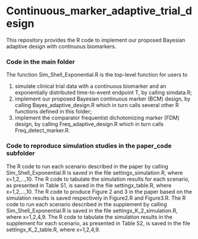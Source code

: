 # Continuous_marker_adaptive_trial_design
This repository provides the R code to implement our proposed Bayesian adaptive design with continuous biomarkers.


### Code in the main folder 
The function Sim_Shell_Exponential.R is the top-level function for users to
1) simulate clinical trial data with a continuous biomarker and an exponentially distributed time-to-event endpoint T, by calling simdata.R;
2) implement our proposed Bayesian continuous marker (BCM) design, by calling Bayes_adaptive_design.R which in turn calls several other R functions defined in this folder;
3) implement the comparator frequentist dichotomizing marker (FDM) design, by calling Freq_adaptive_design.R which in turn calls Freq_detect_marker.R.



### Code to reproduce simulation studies in the paper_code subfolder
The R code to run each scenario described in the paper by calling Sim_Shell_Exponential.R is saved in the file settingx_simulation.R, where x=1,2,...,10.
The R code to tabulate the simulation results for each scenario, as presented in Table S1, is saved in the file settingx_table.R, where x=1,2,...,10.
The R code to produce Figure 2 and 3 in the paper based on the simulation results is saved respectively in Figure2.R and Figure3.R.
The R code to run each scenario described in the supplement by calling Sim_Shell_Exponential.R is saved in the file settingx_K_2_simulation.R, where x=1,2,4,9.
The R code to tabulate the simulation results in the supplement for each scenario, as presented in Table S2, is saved in the file settingx_K_2_table.R, where x=1,2,4,9.


